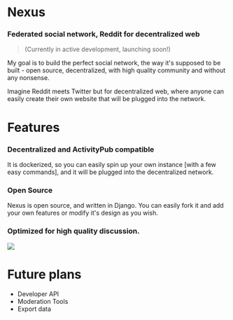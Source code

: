 # Nexus
### Federated social network, Reddit for decentralized web

> (Currently in active development, launching soon!)

My goal is to build the perfect social network, the way it's supposed to be built - open source, decentralized, with high quality community and without any nonsense.

Imagine Reddit meets Twitter but for decentralized web, where anyone can easily create their own website that will be plugged into the network. 

# Features


### Decentralized and ActivityPub compatible


It is dockerized, so you can easily spin up your own instance [with a few easy commands], and it will be plugged into the decentralized network.


### Open Source

Nexus is open source, and written in Django. You can easily fork it and add your own features or modify it's design as you wish.


### Optimized for high quality discussion.

<span id="screenshots"></span>

![](http://hackertribe.io/media/images/homepage-2.png)

<span id="future"></span>

# Future plans

- Developer API
- Moderation Tools
- Export data

<!-- nexy -->
